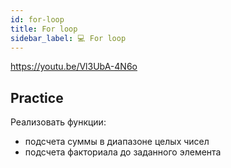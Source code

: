 ```yaml
---
id: for-loop
title: For loop
sidebar_label: 💻 For loop
---
```


https://youtu.be/Vl3UbA-4N6o

## Practice

Реализовать функции:

- подсчета суммы в диапазоне целых чисел
- подсчета факториала до заданного элемента

